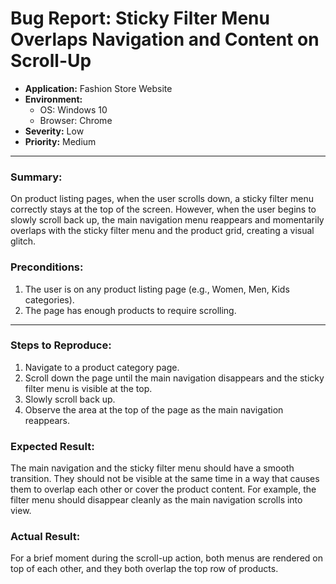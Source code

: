 # Bug Report: Sticky Filter Menu Overlaps Navigation and Content on Scroll-Up

- **Application:** Fashion Store Website
- **Environment:**
    - OS: Windows 10
    - Browser: Chrome
- **Severity:** Low
- **Priority:** Medium

---

### Summary:
On product listing pages, when the user scrolls down, a sticky filter menu correctly stays at the top of the screen. However, when the user begins to slowly scroll back up, the main navigation menu reappears and momentarily overlaps with the sticky filter menu and the product grid, creating a visual glitch.

### Preconditions:
1.  The user is on any product listing page (e.g., Women, Men, Kids categories).
2.  The page has enough products to require scrolling.

---

### Steps to Reproduce:
1.  Navigate to a product category page.
2.  Scroll down the page until the main navigation disappears and the sticky filter menu is visible at the top.
3.  Slowly scroll back up.
4.  Observe the area at the top of the page as the main navigation reappears.

### Expected Result:
The main navigation and the sticky filter menu should have a smooth transition. They should not be visible at the same time in a way that causes them to overlap each other or cover the product content. For example, the filter menu should disappear cleanly as the main navigation scrolls into view.

### Actual Result:
For a brief moment during the scroll-up action, both menus are rendered on top of each other, and they both overlap the top row of products.
